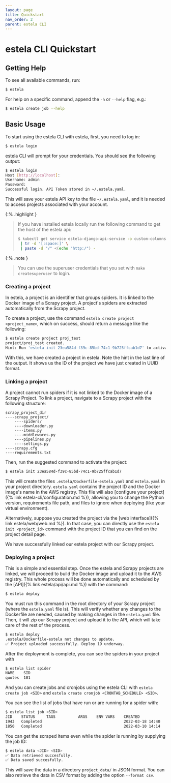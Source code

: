 ```yaml
---
layout: page
title: Quickstart
nav_order: 2
parent: estela CLI
---
```


# estela CLI Quickstart

## Getting Help
To see all available commands, run:

```bash
$ estela
```

For help on a specific command, append the `-h` or `--help` flag, e.g.:

```bash
$ estela create job --help
```

## Basic Usage
To start using the estela CLI with estela, first, you need to log in:

```bash
$ estela login
```

estela CLI will prompt for your credentials. You should see the following output:

```bash
$ estela login
Host [http://localhost]:
Username: admin
Password:
Successful login. API Token stored in ~/.estela.yaml.
```

This will save your estela API key to the file `~/.estela.yaml`, and it is
needed to access projects associated with your account.  

{:% .highlight }
> If you have installed estela locally run the following command to get the host of the estela api:
> ```bash
> $ kubectl get service estela-django-api-service -o custom-columns=':status.loadBalancer.ingress[0].ip' \
>  | tr -d '[:space:]' \
>  | paste -d "/" <(echo "http:/") - 
> ```

{:% .note }
> You can use the superuser credentials that you set with `make createsuperuser` to login.

### Creating a project

In estela, a project is an identifier that groups spiders. It is linked to the
Docker image of a Scrapy project. A project's spiders are extracted automatically from the Scrapy
project.

To create a project, use the command `estela create project <project_name>`, which on success,
should return a message like the following:

```bash
$ estela create project proj_test
project/proj_test created.
Hint: Run 'estela init 23ea584d-f39c-85bd-74c1-9b725ffcab1d7' to activate this project
```

With this, we have created a project in estela. Note the hint in the last
line of the output. It shows us the ID of the project we have just created in
UUID format.

### Linking a project

A project cannot run spiders if it is not linked to the Docker image of a Scrapy Project.
To link a project, navigate to a Scrapy project with the following structure:

```
scrapy_project_dir
----scrapy_project/
    ----spiders/
    ----downloader.py
    ----items.py
    ----middlewares.py
    ----pipelines.py
    ----settings.py
----scrapy.cfg
----requirements.txt
```

Then, run the suggested command to activate the project:
```bash
$ estela init 23ea584d-f39c-85bd-74c1-9b725ffcab1d7
```

This will create the files `.estela/Dockerfile-estela.yaml` and `estela.yaml`
in your project directory. `estela.yaml` contains the project ID and the Docker
image's name in the AWS registry. This file will also
[configure your project]({% link estela-cli/configuration.md %}), allowing you to
change the Python version, requirements file path, and files to ignore when
deploying (like your virtual environment).

Alternatively, suppose you created the project via the [web interface]({% link estela/web/web.md %}).
In that case, you can directly use the `estela init <project_id>` command with
the project ID that you can find on the project detail page.

We have successfully linked our estela project with our Scrapy project.

### Deploying a project
This is a simple and essential step. Once the estela and Scrapy projects are linked,
we will proceed to build the Docker image and upload it to the AWS registry. This whole process
will be done automatically and scheduled by the [API]({% link estela/api/api.md %}) with
the command:

```bash
$ estela deploy
```

You must run this command in the root directory of your Scrapy project (where the `estela.yaml` file is).
This will verify whether any changes to the Dockerfile are needed, caused by making changes in the `estela.yaml` file.
Then, it will zip our Scrapy project and upload it to the API, which will take care of the rest
of the process.

```bash
$ estela deploy
.estela/Dockerfile-estela not changes to update.
✅ Project uploaded successfully. Deploy 19 underway.
```

After the deployment is complete, you can see the spiders in your project with
```bash
$ estela list spider
NAME    SID
quotes  101
```

And you can create jobs and cronjobs using the estela CLI with `estela create job <SID>`
and `estela create cronjob <CRONTAB_SCHEDULE> <SID>`.

You can see the list of jobs that have run or are running for a spider with:
```bash
$ estela list job <SID>
JID    STATUS     TAGS          ARGS    ENV VARS    CREATED
1943   Completed                                    2022-03-18 14:40
1850   Completed                                    2022-03-10 14:14
```

You can get the scraped items even while the spider is running by supplying the job ID:
```bash
$ estela data <JID> <SID>
✅ Data retrieved succesfully.
✅ Data saved succesfully.
```

This will save the data in a directory `project_data/` in JSON format. You can also retrieve
the data in CSV format by adding the option `--format csv`.
